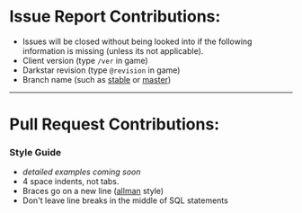 # Issue Report Contributions:

* Issues will be closed without being looked into if the following information is missing (unless its not applicable).
* Client version (type `/ver` in game)
* Darkstar revision (type `@revision` in game)
* Branch name \(such as [stable](https://github.com/DarkstarProject/darkstar/tree/stable) or [master](https://github.com/DarkstarProject/darkstar/tree/master))


----

# Pull Request Contributions:

### Style Guide

* *detailed examples coming soon*
* 4 space indents, not tabs.
* Braces go on a new line ([allman](https://en.wikipedia.org/wiki/Indent_style#Allman_style) style)
* Don't leave line breaks in the middle of SQL statements
